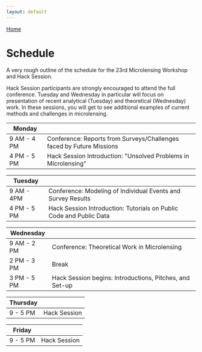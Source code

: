 ```yaml
---
layout: default
---
```


[Home](/home/)

# Schedule

A very rough outline of the schedule for the 23rd Microlensing Workshop
and Hack Session.

Hack Session participants are strongly encouraged to attend the full
conference. Tuesday and Wednesday in particular will focus on
presentation of recent analytical (Tuesday) and theoretical
(Wednesday) work. In these sessions, you will get to see additional
examples of current methods and challenges in microlensing.


|Monday||
|------|-----|
|9 AM - 4 PM | Conference: Reports from Surveys/Challenges faced by Future Missions|
|4 PM - 5 PM | Hack Session Introduction: "Unsolved Problems in Microlensing"|

|Tuesday||
|-------|--|
|9 AM - 4PM | Conference: Modeling of Individual Events and Survey Results|
|4 PM - 5 PM | Hack Session Introduction: Tutorials on Public Code and Public Data|

|Wednesday||
|---------|--|
|9 AM - 2 PM | Conference: Theoretical Work in Microlensing|
|2 PM - 3 PM | Break|
|3 PM - 5 PM | Hack Session begins: Introductions, Pitches, and Set-up|

|Thursday||
|--------|--|
|9 - 5 PM | Hack Session|

|Friday||
|------|--|
|9 - 5 PM | Hack Session|